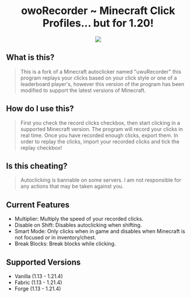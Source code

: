 <h1 align="center">owoRecorder ~ Minecraft Click Profiles... but for 1.20!</h1>
<p align="center">
<img src="https://files.catbox.moe/o1cu4l.png">
</p>

## What is this?
> This is a fork of a Minecraft autoclicker named "uwuRecorder" this program replays your clicks based on your click style or one of a leaderboard player's, however this version of the program has been modified to support the latest versions of Minecraft.

## How do I use this?
> First you check the record clicks checkbox, then start clicking in a supported Minecraft version. The program will record your clicks in real time. Once you have recorded enough clicks, export them. In order to replay the clicks, import your recorded clicks and tick the replay checkbox!

## Is this cheating?
> Autoclicking is bannable on some servers. I am not responsible for any actions that may be taken against you.

## Current Features
- Multiplier: Multiply the speed of your recorded clicks.
- Disable on Shift: Disables autoclicking when shifting.
- Smart Mode: Only clicks when in game and disables when Minecraft is not focused or in inventory/chest.
- Break Blocks: Break blocks while clicking.

## Supported Versions
- Vanilla (1.13 - 1.21.4)
- Fabric (1.13 - 1.21.4)
- Forge (1.13 - 1.21.4)
